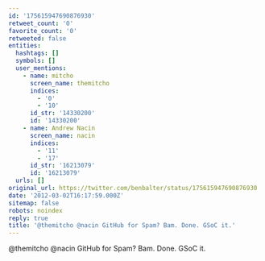 ```yaml
---
id: '175615947690876930'
retweet_count: '0'
favorite_count: '0'
retweeted: false
entities:
  hashtags: []
  symbols: []
  user_mentions:
    - name: mitcho
      screen_name: themitcho
      indices:
        - '0'
        - '10'
      id_str: '14330200'
      id: '14330200'
    - name: Andrew Nacin
      screen_name: nacin
      indices:
        - '11'
        - '17'
      id_str: '16213079'
      id: '16213079'
  urls: []
original_url: https://twitter.com/benbalter/status/175615947690876930
date: '2012-03-02T16:17:59.000Z'
sitemap: false
robots: noindex
reply: true
title: '@themitcho @nacin GitHub for Spam? Bam. Done. GSoC it.'
---
```


@themitcho @nacin GitHub for Spam? Bam. Done. GSoC it.